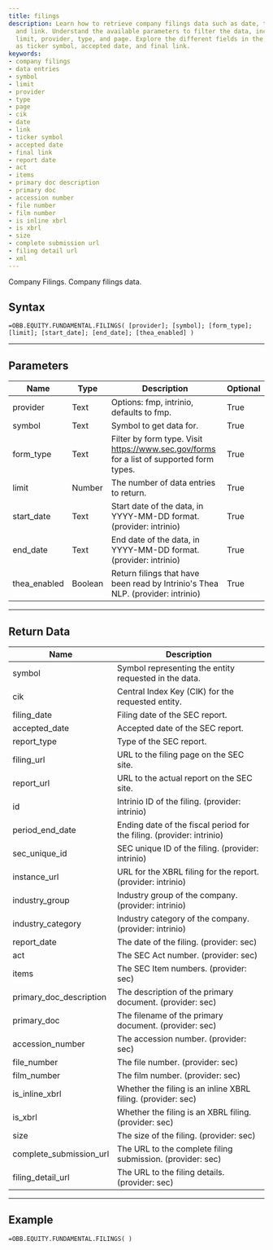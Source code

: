 ```yaml
---
title: filings
description: Learn how to retrieve company filings data such as date, type of document,
  and link. Understand the available parameters to filter the data, including symbol,
  limit, provider, type, and page. Explore the different fields in the data, such
  as ticker symbol, accepted date, and final link.
keywords: 
- company filings
- data entries
- symbol
- limit
- provider
- type
- page
- cik
- date
- link
- ticker symbol
- accepted date
- final link
- report date
- act
- items
- primary doc description
- primary doc
- accession number
- file number
- film number
- is inline xbrl
- is xbrl
- size
- complete submission url
- filing detail url
- xml
---
```


<!-- markdownlint-disable MD041 -->

Company Filings. Company filings data.

## Syntax

```excel wordwrap
=OBB.EQUITY.FUNDAMENTAL.FILINGS( [provider]; [symbol]; [form_type]; [limit]; [start_date]; [end_date]; [thea_enabled] )
```

---

## Parameters

| Name | Type | Description | Optional |
| ---- | ---- | ----------- | -------- |
| provider | Text | Options: fmp, intrinio, defaults to fmp. | True |
| symbol | Text | Symbol to get data for. | True |
| form_type | Text | Filter by form type. Visit https://www.sec.gov/forms for a list of supported form types. | True |
| limit | Number | The number of data entries to return. | True |
| start_date | Text | Start date of the data, in YYYY-MM-DD format. (provider: intrinio) | True |
| end_date | Text | End date of the data, in YYYY-MM-DD format. (provider: intrinio) | True |
| thea_enabled | Boolean | Return filings that have been read by Intrinio's Thea NLP. (provider: intrinio) | True |

---

## Return Data

| Name | Description |
| ---- | ----------- |
| symbol | Symbol representing the entity requested in the data.  |
| cik | Central Index Key (CIK) for the requested entity.  |
| filing_date | Filing date of the SEC report.  |
| accepted_date | Accepted date of the SEC report.  |
| report_type | Type of the SEC report.  |
| filing_url | URL to the filing page on the SEC site.  |
| report_url | URL to the actual report on the SEC site.  |
| id | Intrinio ID of the filing. (provider: intrinio) |
| period_end_date | Ending date of the fiscal period for the filing. (provider: intrinio) |
| sec_unique_id | SEC unique ID of the filing. (provider: intrinio) |
| instance_url | URL for the XBRL filing for the report. (provider: intrinio) |
| industry_group | Industry group of the company. (provider: intrinio) |
| industry_category | Industry category of the company. (provider: intrinio) |
| report_date | The date of the filing. (provider: sec) |
| act | The SEC Act number. (provider: sec) |
| items | The SEC Item numbers. (provider: sec) |
| primary_doc_description | The description of the primary document. (provider: sec) |
| primary_doc | The filename of the primary document. (provider: sec) |
| accession_number | The accession number. (provider: sec) |
| file_number | The file number. (provider: sec) |
| film_number | The film number. (provider: sec) |
| is_inline_xbrl | Whether the filing is an inline XBRL filing. (provider: sec) |
| is_xbrl | Whether the filing is an XBRL filing. (provider: sec) |
| size | The size of the filing. (provider: sec) |
| complete_submission_url | The URL to the complete filing submission. (provider: sec) |
| filing_detail_url | The URL to the filing details. (provider: sec) |
---

## Example

```excel wordwrap
=OBB.EQUITY.FUNDAMENTAL.FILINGS( )
```

